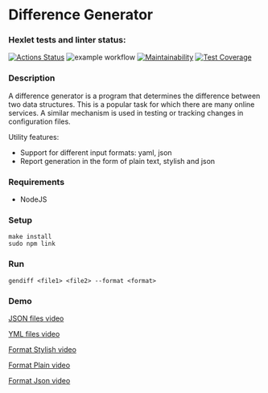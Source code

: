 # Difference Generator

### Hexlet tests and linter status:
[![Actions Status](https://github.com/elisad5791/frontend-project-lvl2/workflows/hexlet-check/badge.svg)](https://github.com/elisad5791/frontend-project-lvl2/actions)
![example workflow](https://github.com/elisad5791/frontend-project-lvl2/actions/workflows/main.yml/badge.svg)
[![Maintainability](https://api.codeclimate.com/v1/badges/0e3f9b286444562ee309/maintainability)](https://codeclimate.com/github/elisad5791/frontend-project-lvl2/maintainability)
[![Test Coverage](https://api.codeclimate.com/v1/badges/0e3f9b286444562ee309/test_coverage)](https://codeclimate.com/github/elisad5791/frontend-project-lvl2/test_coverage)

### Description

A difference generator is a program that determines the difference between two data structures. This is a popular task for which there are many online services. A similar mechanism is used in testing or tracking changes in configuration files.

Utility features:

- Support for different input formats: yaml, json
- Report generation in the form of plain text, stylish and json

### Requirements

- NodeJS

### Setup

    make install
    sudo npm link

### Run

    gendiff <file1> <file2> --format <format>

### Demo

[JSON files video](https://asciinema.org/a/472567)

[YML files video](https://asciinema.org/a/472573)

[Format Stylish video](https://asciinema.org/a/472600)

[Format Plain video](https://asciinema.org/a/472603)

[Format Json video](https://asciinema.org/a/472604)